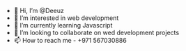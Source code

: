 - 👋 Hi, I’m @Deeuz
- 👀 I’m interested in web development 
- 🌱 I’m currently learning Javascript 
- 💞️ I’m looking to collaborate on wed development projects 
- 📫 How to reach me - +971 567030886

<!---
Deeuz/Deeuz is a ✨ special ✨ repository because its `README.md` (this file) appears on your GitHub profile.
You can click the Preview link to take a look at your changes.
--->
